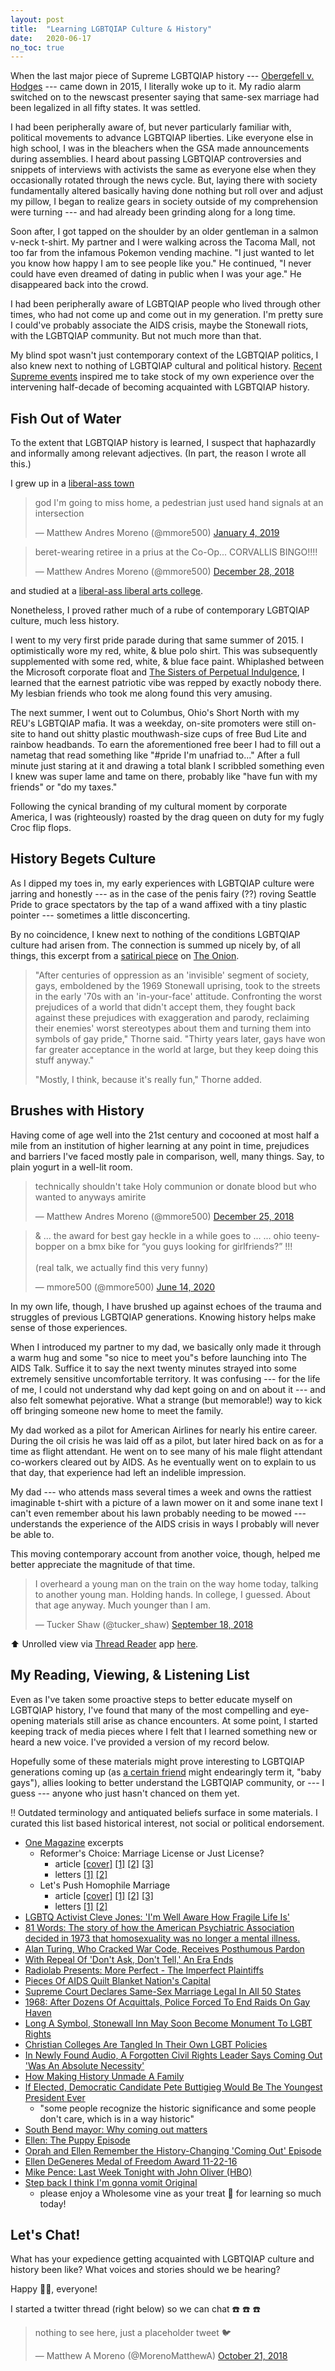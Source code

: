 ```yaml
---
layout: post
title:  "Learning LGBTQIAP Culture & History"
date:   2020-06-17
no_toc: true
---
```


When the last major piece of Supreme LGBTQIAP history --- [Obergefell v. Hodges](https://en.wikipedia.org/wiki/Obergefell_v._Hodges) --- came down in 2015, I literally woke up to it.
My radio alarm switched on to the newscast presenter saying that same-sex marriage had been legalized in all fifty states.
It was settled.

I had been peripherally aware of, but never particularly familiar with, political movements to advance LGBTQIAP liberties.
Like everyone else in high school, I was in the bleachers when the GSA made announcements during assemblies.
I heard about passing LGBTQIAP controversies and snippets of interviews with activists the same as everyone else when they occasionally rotated through the news cycle.
But, laying there with society fundamentally altered basically having done nothing but roll over and adjust my pillow, I began to realize gears in society outside of my comprehension were turning --- and had already been grinding along for a long time.

Soon after, I got tapped on the shoulder by an older gentleman in a salmon v-neck t-shirt.
My partner and I were walking across the Tacoma Mall, not too far from the infamous Pokemon vending machine.
"I just wanted to let you know how happy I am to see people like you."
He continued, "I never could have even dreamed of dating in public when I was your age."
He disappeared back into the crowd.

I had been peripherally aware of LGBTQIAP people who lived through other times, who had not come up and come out in my generation.
I'm pretty sure I could've probably associate the AIDS crisis, maybe the Stonewall riots, with the LGBTQIAP community.
But not much more than that.

My blind spot wasn't just contemporary context of the LGBTQIAP politics, I also knew next to nothing of LGBTQIAP cultural and political history.
[Recent Supreme events](https://en.wikipedia.org/wiki/Bostock_v._Clayton_County) inspired me to take stock of my own experience over the intervening half-decade of becoming acquainted with LGBTQIAP history.

## Fish Out of Water

To the extent that LGBTQIAP history is learned, I suspect that haphazardly and informally among relevant adjectives.
(In part, the reason I wrote all this.)

I grew up in a [liberal-ass town](https://getmortified.com/episode/20-lizzy-my-semester-in-south-africa/)

<blockquote class="twitter-tweet" data-lang="en"><p lang="en" dir="ltr">god I&#39;m going to miss home, a pedestrian just used hand signals at an intersection</p>&mdash; Matthew Andres Moreno (@mmore500) <a href="https://twitter.com/mmore500/status/1081005803807612929?ref_src=twsrc%5Etfw">January 4, 2019</a></blockquote>
<script async src="https://platform.twitter.com/widgets.js" charset="utf-8"></script>

<blockquote class="twitter-tweet" data-lang="en"><p lang="en" dir="ltr">beret-wearing retiree in a prius at the Co-Op... CORVALLIS BINGO!!!!</p>&mdash; Matthew Andres Moreno (@mmore500) <a href="https://twitter.com/mmore500/status/1078797381187952641?ref_src=twsrc%5Etfw">December 28, 2018</a></blockquote>
<script async src="https://platform.twitter.com/widgets.js" charset="utf-8"></script>

and studied at a [liberal-ass liberal arts college](http://trail.pugetsound.edu/?p=15880).

Nonetheless, I proved rather much of a rube of contemporary LGBTQIAP culture, much less history.

I went to my very first pride parade during that same summer of 2015.
I optimistically wore my red, white, & blue polo shirt.
This was subsequently supplemented with some red, white, & blue face paint.
Whiplashed between the Microsoft corporate float and [The Sisters of Perpetual Indulgence](https://www.thesisters.org/), I learned that the earnest patriotic vibe was repped by exactly nobody there.
My lesbian friends who took me along found this very amusing.

The next summer, I went out to Columbus, Ohio's Short North with my REU's LGBTQIAP mafia.
It was a weekday, on-site promoters were still on-site to hand out shitty plastic mouthwash-size cups of free Bud Lite and rainbow headbands.
To earn the aforementioned free beer I had to fill out a nametag that read something like "#pride I'm unafriad to..."
After a full minute just staring at it and drawing a total blank I scribbled something even I knew was super lame and tame on there, probably like "have fun with my friends" or "do my taxes."

Following the cynical branding of my cultural moment by corporate America, I was (righteously) roasted by the drag queen on duty for my fugly Croc flip flops.

## History Begets Culture

As I dipped my toes in, my early experiences with LGBTQIAP culture were jarring and honestly --- as in the case of the penis fairy (??) roving Seattle Pride to grace spectators by the tap of a wand affixed with a tiny plastic pointer --- sometimes a little disconcerting.

By no coincidence, I knew next to nothing of the conditions LGBTQIAP culture had arisen from.
The connection is summed up nicely by, of all things, this excerpt from a [satirical piece](https://www.theonion.com/gay-pride-parade-sets-mainstream-acceptance-of-gays-bac-1819566014) on [The Onion](https://www.theonion.com/).

> "After centuries of oppression as an 'invisible' segment of society, gays, emboldened by the 1969 Stonewall uprising, took to the streets in the early '70s with an 'in-your-face' attitude.
> Confronting the worst prejudices of a world that didn't accept them, they fought back against these prejudices with exaggeration and parody, reclaiming their enemies' worst stereotypes about them and turning them into symbols of gay pride," Thorne said.
> "Thirty years later, gays have won far greater acceptance in the world at large, but they keep doing this stuff anyway."
>
> "Mostly, I think, because it's really fun," Thorne added.

## Brushes with History

Having come of age well into the 21st century and cocooned at most half a mile from an institution of higher learning at any point in time, prejudices and barriers I've faced mostly pale in comparison, well, many things.
Say, to plain yogurt in a well-lit room.

<blockquote class="twitter-tweet" data-lang="en"><p lang="en" dir="ltr">technically shouldn&#39;t take Holy communion or donate blood but who wanted to anyways amirite</p>&mdash; Matthew Andres Moreno (@mmore500) <a href="https://twitter.com/mmore500/status/1077649004815675392?ref_src=twsrc%5Etfw">December 25, 2018</a></blockquote>
<script async src="https://platform.twitter.com/widgets.js" charset="utf-8"></script>

<blockquote class="twitter-tweet"><p lang="en" dir="ltr">&amp; ... the award for best gay heckle in a while goes to ... ... ohio teenybopper on a bmx bike for “you guys looking for girlfriends?” !!!<br><br>(real talk, we actually find this very funny)</p>&mdash; mmore500 (@mmore500) <a href="https://twitter.com/mmore500/status/1272282165687078914?ref_src=twsrc%5Etfw">June 14, 2020</a></blockquote> <script async src="https://platform.twitter.com/widgets.js" charset="utf-8"></script>

In my own life, though, I have brushed up against echoes of the trauma and struggles of previous LGBTQIAP generations.
Knowing history helps make sense of those experiences.

When I introduced my partner to my dad, we basically only made it through a warm hug and some "so nice to meet you"s before launching into The AIDS Talk.
Suffice it to say the next twenty minutes strayed into some extremely sensitive uncomfortable territory.
It was confusing --- for the life of me, I could not understand why dad kept going on and on about it --- and also felt somewhat pejorative.
What a strange (but memorable!) way to kick off bringing someone new home to meet the family.

My dad worked as a pilot for American Airlines for nearly his entire career.
During the oil crisis he was laid off as a pilot, but later hired back on as for a time as flight attendant.
He went on to see many of his male flight attendant co-workers cleared out by AIDS.
As he eventually went on to explain to us that day, that experience had left an indelible impression.

My dad --- who attends mass several times a week and owns the rattiest imaginable t-shirt with a picture of a lawn mower on it and some inane text I can't even remember about his  lawn probably needing to be mowed --- understands the experience of the AIDS crisis in ways I probably will never be able to.

This moving contemporary account from another voice, though, helped me better appreciate the magnitude of that time.

<blockquote class="twitter-tweet"><p lang="en" dir="ltr">I overheard a young man on the train on the way home today, talking to another young man. Holding hands. In college, I guessed. About that age anyway. Much younger than I am.</p>&mdash; Tucker Shaw (@tucker_shaw) <a href="https://twitter.com/tucker_shaw/status/1041839498999603202?ref_src=twsrc%5Etfw">September 18, 2018</a></blockquote> <script async src="https://platform.twitter.com/widgets.js" charset="utf-8"></script>

:arrow_up:
Unrolled view via [Thread Reader](https://threadreaderapp.com/) app [here](https://threadreaderapp.com/thread/1041839498999603202.html).


## My Reading, Viewing, & Listening List

Even as I've taken some proactive steps to better educate myself on LGBTQIAP history, I've found that many of the most compelling and eye-opening materials still arise as chance encounters.
At some point, I started keeping track of media pieces where I felt that I learned something new or heard a new voice.
I've provided a version of my record below.

Hopefully some of these materials might prove interesting to LGBTQIAP generations coming up (as [a certain friend](https://twitter.com/alackles) might endearingly term it, "baby gays"), allies looking to better understand the LGBTQIAP community, or --- I guess --- anyone who just hasn't chanced on them yet.

:bangbang:
Outdated terminology and antiquated beliefs surface in some materials.
I curated this list based historical interest, not social or political endorsement.

* [One Magazine](https://one.usc.edu/archive-location/one-magazine) excerpts
  * Reformer's Choice: Marriage License or Just License?
    * article
      [[cover]](/resources/lgbtqiap-history-a-0.jpg)
      [[1]](/resources/lgbtqiap-history-a-1.jpg)
      [[2]](/resources/lgbtqiap-history-a-2.jpg)
      [[3]](/resources/lgbtqiap-history-a-3.jpg)
    * letters
      [[1]](/resources/lgbtqiap-history-b-1.jpg)
      [[2]](/resources/lgbtqiap-history-b-2.jpg)
  * Let's Push Homophile Marriage
    * article
      [[cover]](/resources/lgbtqiap-history-c-0.jpg)
      [[1]](/resources/lgbtqiap-history-c-1.jpg)
      [[2]](/resources/lgbtqiap-history-c-2.jpg)
      [[3]](/resources/lgbtqiap-history-c-3.jpg)
    * letters
      [[1]](/resources/lgbtqiap-history-d-1.jpg)
      [[2]](/resources/lgbtqiap-history-d-2.jpg)
* [LGBTQ Activist Cleve Jones: 'I'm Well Aware How Fragile Life Is'](https://www.npr.org/2016/11/29/503724044/lgbtq-activist-cleve-jones-im-well-aware-how-fragile-life-is)
* [81 Words: The story of how the American Psychiatric Association decided in 1973 that homosexuality was no longer a mental illness.](https://www.thisamericanlife.org/204/81-words)
* [Alan Turing, Who Cracked War Code, Receives Posthumous Pardon](https://www.npr.org/2013/12/24/256744582/alan-turing-who-cracked-war-code-receives-posthumous-pardon)
* [With Repeal Of 'Don't Ask, Don't Tell,' An Era Ends](https://www.npr.org/2011/09/20/140605121/with-repeal-of-dont-ask-dont-tell-an-era-ends)
* [Radiolab Presents: More Perfect - The Imperfect Plaintiffs](https://www.wnycstudios.org/story/more-perfect-plaintiffs)
* [Pieces Of AIDS Quilt Blanket Nation's Capital](https://www.npr.org/2012/06/27/155868611/pieces-of-aids-quilt-blanket-nations-capital)
* [Supreme Court Declares Same-Sex Marriage Legal In All 50 States](https://www.npr.org/sections/thetwo-way/2015/06/26/417717613/supreme-court-rules-all-states-must-allow-same-sex-marriages)
* [1968: After Dozens Of Acquittals, Police Forced To End Raids On Gay Haven](https://www.npr.org/2018/12/16/676273744/1968-after-dozens-of-acquittals-police-forced-to-end-raids-on-gay-haven)
* [Long A Symbol, Stonewall Inn May Soon Become Monument To LGBT Rights](https://www.npr.org/2016/05/30/479723175/long-a-symbol-stonewall-inn-may-soon-become-monument-to-lgbt-rights)
* [Christian Colleges Are Tangled In Their Own LGBT Policies](https://www.npr.org/2018/03/27/591140811/christian-colleges-are-tangled-in-their-own-lgbt-policies)
* [In Newly Found Audio, A Forgotten Civil Rights Leader Says Coming Out 'Was An Absolute Necessity'](https://www.npr.org/2019/01/06/682598649/in-newly-found-audio-a-forgotten-civil-rights-leader-says-coming-out-was-an-abso)
* [How Making History Unmade A Family](https://www.npr.org/2019/05/16/723647834/how-making-history-unmade-a-family)
* [If Elected, Democratic Candidate Pete Buttigieg Would Be The Youngest President Ever](https://www.wbur.org/hereandnow/2019/02/19/pete-buttigieg-youngest-president)
  * "some people recognize the historic significance and some people don't care, which is in a way historic"
* [South Bend mayor: Why coming out matters](https://www.southbendtribune.com/news/local/south-bend-mayor-why-coming-out-matters/article_4dce0d12-1415-11e5-83c0-739eebd623ee.html)
* [Ellen: The Puppy Episode](https://en.wikipedia.org/wiki/The_Puppy_Episode)
* [Oprah and Ellen Remember the History-Changing 'Coming Out' Episode](https://www.youtube.com/watch?v=tZyodLr-4oY)
* [Ellen DeGeneres Medal of Freedom Award 11-22-16](https://www.youtube.com/watch?v=tOErQMqCXvM)
* [Mike Pence: Last Week Tonight with John Oliver (HBO)](https://www.youtube.com/watch?v=rs2RlZQVXBU)
* [Step back I think I'm gonna vomit Original](https://www.youtube.com/watch?v=Wd2K0iVLNvM)
  * please enjoy a Wholesome vine as your treat :icecream: for learning so much today!

## Let's Chat!

What has your expedience getting acquainted with LGBTQIAP culture and history been like?
What voices and stories should we be hearing?

Happy :rainbow_flag:, everyone!

I started a twitter thread (right below) so we can chat :phone: :phone: :phone:

<blockquote class="twitter-tweet"><p lang="en" dir="ltr">nothing to see here, just a placeholder tweet 🐦</p>&mdash; Matthew A Moreno (@MorenoMatthewA) <a href="https://twitter.com/MorenoMatthewA/status/1054071480512843776?ref_src=twsrc%5Etfw">October 21, 2018</a></blockquote> <script async src="https://platform.twitter.com/widgets.js" charset="utf-8"></script>
